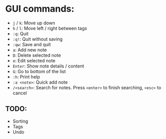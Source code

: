 # GUI commands:

* `j` / `k`: Move up down
* `h` / `l`: Move left / right between tags
* `:q`: Quit
* `:q!`: Quit without saving
* `:qw`: Save and quit
* `a`: Add new note
* `D`: Delete selected note
* `e`: Edit selected note
* `Enter`: Show note details / content
* `G`: Go to bottom of the list
* `:h`: Print help
* `:a <note>`: Quick add note
* `/<search>`: Search for notes. Press `<enter>` to finish searching, `<esc>` to cancel

## TODO:

* Sorting
* Tags
* Undo
